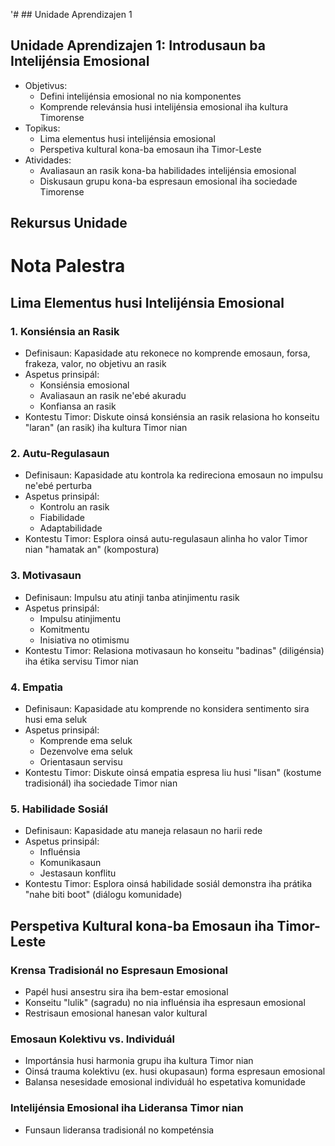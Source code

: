 '# ## Unidade Aprendizajen 1

## Unidade Aprendizajen 1: Introdusaun ba Intelijénsia Emosional
- Objetivus:
  * Defini intelijénsia emosional no nia komponentes
  * Komprende relevánsia husi intelijénsia emosional iha kultura Timorense
- Topikus:
  * Lima elementus husi intelijénsia emosional
  * Perspetiva kultural kona-ba emosaun iha Timor-Leste
- Atividades:
  * Avaliasaun an rasik kona-ba habilidades intelijénsia emosional
  * Diskusaun grupu kona-ba espresaun emosional iha sociedade Timorense

## Rekursus Unidade

# Nota Palestra

## Lima Elementus husi Intelijénsia Emosional

### 1. Konsiénsia an Rasik
- Definisaun: Kapasidade atu rekonece no komprende emosaun, forsa, frakeza, valor, no objetivu an rasik
- Aspetus prinsipál:
  * Konsiénsia emosional
  * Avaliasaun an rasik ne'ebé akuradu
  * Konfiansa an rasik
- Kontestu Timor: Diskute oinsá konsiénsia an rasik relasiona ho konseitu "laran" (an rasik) iha kultura Timor nian

### 2. Autu-Regulasaun
- Definisaun: Kapasidade atu kontrola ka redireciona emosaun no impulsu ne'ebé perturba
- Aspetus prinsipál:
  * Kontrolu an rasik
  * Fiabilidade
  * Adaptabilidade
- Kontestu Timor: Esplora oinsá autu-regulasaun alinha ho valor Timor nian "hamatak an" (kompostura)

### 3. Motivasaun
- Definisaun: Impulsu atu atinji tanba atinjimentu rasik
- Aspetus prinsipál:
  * Impulsu atinjimentu
  * Komitmentu
  * Inisiativa no otimismu
- Kontestu Timor: Relasiona motivasaun ho konseitu "badinas" (diligénsia) iha étika servisu Timor nian

### 4. Empatia
- Definisaun: Kapasidade atu komprende no konsidera sentimento sira husi ema seluk
- Aspetus prinsipál:
  * Komprende ema seluk
  * Dezenvolve ema seluk
  * Orientasaun servisu
- Kontestu Timor: Diskute oinsá empatia espresa liu husi "lisan" (kostume tradisionál) iha sociedade Timor nian

### 5. Habilidade Sosiál
- Definisaun: Kapasidade atu maneja relasaun no harii rede
- Aspetus prinsipál:
  * Influénsia
  * Komunikasaun
  * Jestasaun konflitu
- Kontestu Timor: Esplora oinsá habilidade sosiál demonstra iha prátika "nahe biti boot" (diálogu komunidade)

## Perspetiva Kultural kona-ba Emosaun iha Timor-Leste

### Krensa Tradisionál no Espresaun Emosional
- Papél husi ansestru sira iha bem-estar emosional
- Konseitu "lulik" (sagradu) no nia influénsia iha espresaun emosional
- Restrisaun emosional hanesan valor kultural

### Emosaun Kolektivu vs. Individuál
- Importánsia husi harmonia grupu iha kultura Timor nian
- Oinsá trauma kolektivu (ex. husi okupasaun) forma espresaun emosional
- Balansa nesesidade emosional individuál ho espetativa komunidade

### Intelijénsia Emosional iha Lideransa Timor nian
- Funsaun lideransa tradisionál no kompeténsia